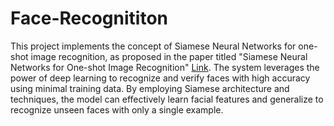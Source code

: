 # Face-Recognititon
This project implements the concept of Siamese Neural Networks for one-shot image recognition, as proposed in the paper titled "Siamese Neural Networks for One-shot Image Recognition" [Link](https://www.cs.cmu.edu/~rsalakhu/papers/oneshot1.pdf). The system leverages the power of deep learning to recognize and verify faces with high accuracy using minimal training data. By employing Siamese architecture and techniques, the model can effectively learn facial features and generalize to recognize unseen faces with only a single example.

